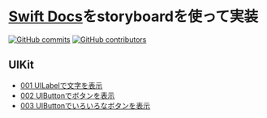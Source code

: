 # [Swift Docs](http://docs.fabo.io/swift/)をstoryboardを使って実装

[![GitHub commits](https://img.shields.io/badge/swift-3.0-blue.svg)](https://github.com/ayumu838/reverse_resolution) [![GitHub contributors](https://img.shields.io/github/contributors/ayumu838/reverse_resolution.svg)](https://github.com/ayumu838/reverse_resolution)


## UIKit
- [001 UILabelで文字を表示](https://github.com/ayumu838/reverse_resolution/tree/master/UIKit/UIKit_001)
- [002 UIButtonでボタンを表示](https://github.com/ayumu838/reverse_resolution/tree/master/UIKit/UIKit_002)
- [003 UIButtonでいろいろなボタンを表示](https://github.com/ayumu838/reverse_resolution/tree/master/UIKit/UIKit_003)

